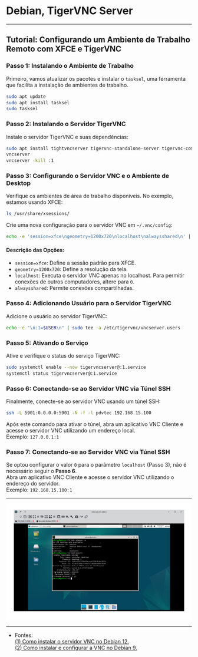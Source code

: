 # Debian, TigerVNC Server
---

## Tutorial: Configurando um Ambiente de Trabalho Remoto com XFCE e TigerVNC

### Passo 1: Instalando o Ambiente de Trabalho

Primeiro, vamos atualizar os pacotes e instalar o `tasksel`, uma ferramenta que facilita a instalação de ambientes de trabalho.

```bash
sudo apt update
sudo apt install tasksel
sudo tasksel
```

### Passo 2: Instalando o Servidor TigerVNC

Instale o servidor TigerVNC e suas dependências:

```bash
sudo apt install tightvncserver tigervnc-standalone-server tigervnc-common
vncserver
vncserver -kill :1
```

### Passo 3: Configurando o Servidor VNC e o Ambiente de Desktop

Verifique os ambientes de área de trabalho disponíveis. No exemplo, estamos usando XFCE:

```bash
ls /usr/share/xsessions/
```

Crie uma nova configuração para o servidor VNC em `~/.vnc/config`:

```bash
echo -e 'session=xfce\ngeometry=1200x720\nlocalhost\nalwaysshared\n' | tee "$HOME"/.vnc/config
```

#### Descrição das Opções:
- `session=xfce`: Define a sessão padrão para XFCE.
- `geometry=1200x720`: Define a resolução da tela.
- `localhost`: Executa o servidor VNC apenas no localhost. Para permitir conexões de outros computadores, altere para `0`.
- `alwaysshared`: Permite conexões compartilhadas.

### Passo 4: Adicionando Usuário para o Servidor TigerVNC

Adicione o usuário ao servidor TigerVNC:

```bash
echo -e "\n:1=$USER\n" | sudo tee -a /etc/tigervnc/vncserver.users
```

### Passo 5: Ativando o Serviço

Ative e verifique o status do serviço TigerVNC:

```bash
sudo systemctl enable --now tigervncserver@:1.service
systemctl status tigervncserver@:1.service
```

### Passo 6: Conectando-se ao Servidor VNC via Túnel SSH

Finalmente, conecte-se ao servidor VNC usando um túnel SSH:

```bash
ssh -L 5901:0.0.0.0:5901 -N -f -l pdvtec 192.168.15.100
```
Após este comando para ativar o túnel, abra um aplicativo VNC Cliente e acesse o servidor VNC utilizando um endereço local.  
Exemplo: `127.0.0.1:1`  

### Passo 7: Conectando-se ao Servidor VNC via Túnel SSH

Se optou configurar o valor `0` para o parâmetro `localhost` (Passo 3), não é necessário seguir o **Passo 6**.  
Abra um aplicativo VNC Cliente e acesse o servidor VNC utilizando o endereço do servidor.  
Exemplo: `192.168.15.100:1`  

___
![debian_tigervnc_server](img/debian_tigervnc_server.png)
___

- Fontes:  
[(1) Como instalar o servidor VNC no Debian 12.](https://pt.linux-console.net/?p=30634#:~:text=No%20Debian,%20voc%C3%AA%20pode%20usar%20TigerVNC%20para%20criar)  
[(2) Como instalar e configurar a VNC no Debian 9.](https://www.digitalocean.com/community/tutorials/how-to-install-and-configure-vnc-on-debian-9-pt)

